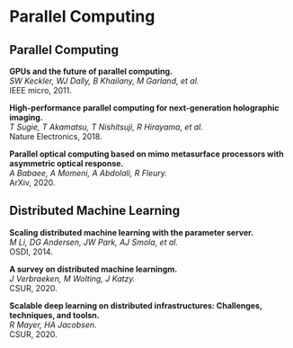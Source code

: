 # Parallel Computing

## Parallel Computing

**GPUs and the future of parallel computing.**<br>
*SW Keckler, WJ Dally, B Khailany, M Garland, et al.*<br>
IEEE micro, 2011.

**High-performance parallel computing for next-generation holographic imaging.**<br>
*T Sugie, T Akamatsu, T Nishitsuji, R Hirayama, et al.*<br>
Nature Electronics, 2018.

**Parallel optical computing based on mimo metasurface processors with asymmetric optical response.**<br>
*A Babaee, A Momeni, A Abdolali, R Fleury.*<br>
ArXiv, 2020.

## Distributed Machine Learning

**Scaling distributed machine learning with the parameter server.**<br>
*M Li, DG Andersen, JW Park, AJ Smola, et al.*<br>
OSDI, 2014.

**A survey on distributed machine learningm.**<br>
*J Verbraeken, M Wolting, J Katzy.*<br>
CSUR, 2020.

**Scalable deep learning on distributed infrastructures: Challenges, techniques, and toolsn.**<br>
*R Mayer, HA Jacobsen.*<br>
CSUR, 2020.



